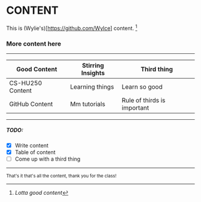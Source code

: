 # **CONTENT**

This is (Wylie's)[https://github.com/Wylce] content. [^1]


[^1]: *Lotta good content*


### More content here
---

| Good Content | Stirring Insights | Third thing |
| ------------| ------------- | --------------- |
| CS-HU250 Content | Learning things | Learn so good |
| GitHub Content | Mm tutorials | Rule of thirds is important |

---

##### TODO:

- [x] Write content
- [x] Table of content
- [ ] Come up with a third thing

---

<sub>That's it that's all the content, thank you for the class!</sub>
